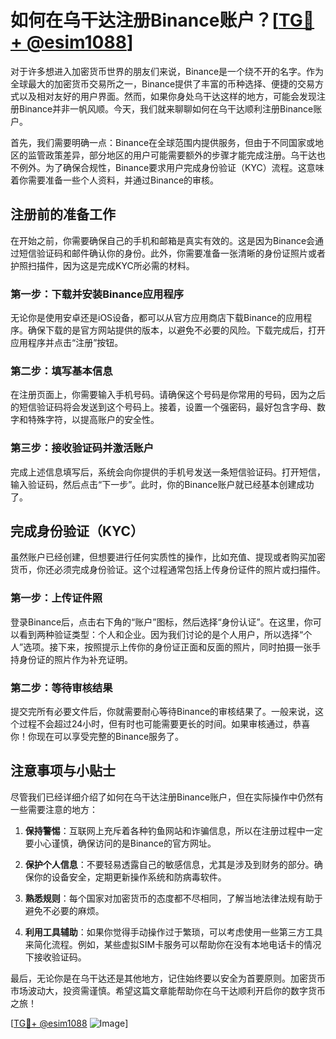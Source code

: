# 如何在乌干达注册Binance账户？[[TG💪+ @esim1088](https://t.me/s/esim1088)]

对于许多想进入加密货币世界的朋友们来说，Binance是一个绕不开的名字。作为全球最大的加密货币交易所之一，Binance提供了丰富的币种选择、便捷的交易方式以及相对友好的用户界面。然而，如果你身处乌干达这样的地方，可能会发现注册Binance并非一帆风顺。今天，我们就来聊聊如何在乌干达顺利注册Binance账户。

首先，我们需要明确一点：Binance在全球范围内提供服务，但由于不同国家或地区的监管政策差异，部分地区的用户可能需要额外的步骤才能完成注册。乌干达也不例外。为了确保合规性，Binance要求用户完成身份验证（KYC）流程。这意味着你需要准备一些个人资料，并通过Binance的审核。

## 注册前的准备工作

在开始之前，你需要确保自己的手机和邮箱是真实有效的。这是因为Binance会通过短信验证码和邮件确认你的身份。此外，你需要准备一张清晰的身份证照片或者护照扫描件，因为这是完成KYC所必需的材料。

### 第一步：下载并安装Binance应用程序

无论你是使用安卓还是iOS设备，都可以从官方应用商店下载Binance的应用程序。确保下载的是官方网站提供的版本，以避免不必要的风险。下载完成后，打开应用程序并点击“注册”按钮。

### 第二步：填写基本信息

在注册页面上，你需要输入手机号码。请确保这个号码是你常用的号码，因为之后的短信验证码将会发送到这个号码上。接着，设置一个强密码，最好包含字母、数字和特殊字符，以提高账户的安全性。

### 第三步：接收验证码并激活账户

完成上述信息填写后，系统会向你提供的手机号发送一条短信验证码。打开短信，输入验证码，然后点击“下一步”。此时，你的Binance账户就已经基本创建成功了。

## 完成身份验证（KYC）

虽然账户已经创建，但想要进行任何实质性的操作，比如充值、提现或者购买加密货币，你还必须完成身份验证。这个过程通常包括上传身份证件的照片或扫描件。

### 第一步：上传证件照

登录Binance后，点击右下角的“账户”图标，然后选择“身份认证”。在这里，你可以看到两种验证类型：个人和企业。因为我们讨论的是个人用户，所以选择“个人”选项。接下来，按照提示上传你的身份证正面和反面的照片，同时拍摄一张手持身份证的照片作为补充证明。

### 第二步：等待审核结果

提交完所有必要文件后，你就需要耐心等待Binance的审核结果了。一般来说，这个过程不会超过24小时，但有时也可能需要更长的时间。如果审核通过，恭喜你！你现在可以享受完整的Binance服务了。

## 注意事项与小贴士

尽管我们已经详细介绍了如何在乌干达注册Binance账户，但在实际操作中仍然有一些需要注意的地方：

1. **保持警惕**：互联网上充斥着各种钓鱼网站和诈骗信息，所以在注册过程中一定要小心谨慎，确保访问的是Binance的官方网址。
   
2. **保护个人信息**：不要轻易透露自己的敏感信息，尤其是涉及到财务的部分。确保你的设备安全，定期更新操作系统和防病毒软件。

3. **熟悉规则**：每个国家对加密货币的态度都不尽相同，了解当地法律法规有助于避免不必要的麻烦。

4. **利用工具辅助**：如果你觉得手动操作过于繁琐，可以考虑使用一些第三方工具来简化流程。例如，某些虚拟SIM卡服务可以帮助你在没有本地电话卡的情况下接收验证码。

最后，无论你是在乌干达还是其他地方，记住始终要以安全为首要原则。加密货币市场波动大，投资需谨慎。希望这篇文章能帮助你在乌干达顺利开启你的数字货币之旅！

[[TG💪+ @esim1088](https://t.me/s/esim1088) ![Image](https://i.postimg.cc/4NQfJmqS/Snipaste-2025-05-13-00-14-12.png)]